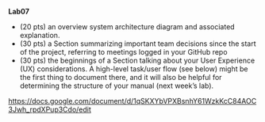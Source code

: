 **Lab07**
- (20 pts) an overview system architecture diagram and associated explanation.
- (30 pts) a Section summarizing important team decisions since the start of the project, referring to meetings logged in your GitHub repo
- (30 pts) the beginnings of a Section talking about your User Experience (UX) considerations. A high-level task/user flow (see below) might be the first thing to document there, and it will also be helpful for determining the structure of your manual (next week’s lab).

https://docs.google.com/document/d/1qSKXYbVPXBsnhY61WzkKcC84AOC3Jwh_rpdXPup3Cdo/edit
